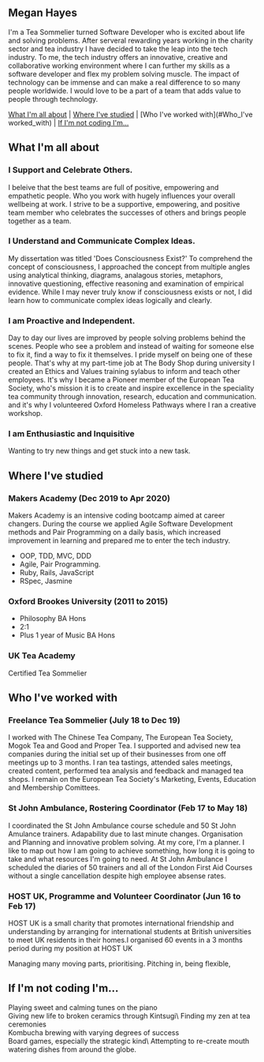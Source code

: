 ## Megan Hayes

I'm a Tea Sommelier turned Software Developer who is excited about life and solving problems. After serveral rewarding years working in the charity sector and tea industry I have decided to take the leap into the tech industry. To me, the tech industry offers an innovative, creative and collaborative working environment where I can further my skills as a software developer and flex my problem solving muscle. The impact of technology can be immense and can make a real difference to so many people worldwide. I would love to be a part of a team that adds value to people through technology.  

[What I'm all about](#What_I'm_all_about) | [Where I've studied](#Where_I've_studied) | [Who I've worked with](#Who_I've worked_with) | [If I'm not coding I'm...](#If_I'm_not_coding_I'm...)

## <a name="What_I'm_all_about">What I'm all about</a>


### I Support and Celebrate Others.

I beleive that the best teams are full of positive, empowering and empathetic people. Who you work with hugely influences your overall wellbeing at work. I strive to be a supportive, empowering, and positive team member who celebrates the successes of others and brings people together as a team. 

### I Understand and Communicate Complex Ideas. 

My dissertation was titled 'Does Consciousness Exist?' To comprehend the concept of consciousness, I approached the concept from  multiple angles using analytical thinking, diagrams, analagous stories, metaphors, innovative questioning, effective reasoning and examination of empirical evidence. While I may never truly know if consciousness exists or not, I did learn how to communicate complex ideas logically and clearly.  

### I am Proactive and Independent. 

Day to day our lives are improved by people solving problems behind the scenes. People who see a problem and instead of waiting for someone else to fix it, find a way to fix it themselves. I pride myself on being one of these people. That's why at my part-time job at The Body Shop during university I created an Ethics and Values training sylabus to inform and teach other employees. It's why I became a Pioneer member of the European Tea Society, who's mission it is to create and inspire excellence in the speciality tea community through innovation, research, education and communication. and it's why I volunteered Oxford Homeless Pathways where I ran a creative workshop. 


### I am Enthusiastic and Inquisitive 

Wanting to try new things and get stuck into a new task. 

## <a name="Where I've studied">Where I've studied</a>

### Makers Academy (Dec 2019 to Apr 2020)

Makers Academy is an intensive coding bootcamp aimed at career changers. During the course we applied Agile Software Development methods and Pair Programming on a daily basis, which increased improvement in learning and prepared me to enter the tech industry.  

- OOP, TDD, MVC, DDD
- Agile, Pair Programming.
- Ruby, Rails, JavaScript
- RSpec, Jasmine

### Oxford Brookes University (2011 to 2015)

- Philosophy BA Hons 
- 2:1 
- Plus 1 year of Music BA Hons

### UK Tea Academy

Certified Tea Sommelier 

## <a name="Who I've worked with">Who I've worked with</a>

### Freelance Tea Sommelier (July 18 to Dec 19)    

I worked with The Chinese Tea Company, The European Tea Society, Mogok Tea and Good and Proper Tea. I supported and advised new tea companies during the initial set up of their businesses from one off meetings up to 3 months. I ran tea tastings, attended sales meetings, created content, performed tea analysis and feedback and managed tea shops. I remain on the European Tea Society's Marketing, Events, Education and Membership Comittees. 


### St John Ambulance, Rostering Coordinator (Feb 17 to May 18)

I coordinated the St John Ambulance course schedule and 50 St John Amulance trainers. Adapability due to last minute changes. Organisation and Planning and innovative problem solving.
At my core, I'm a planner. I like to map out how I am going to achieve something, how long it is going to take and what resources I'm going to need. At St John Ambulance I scheduled the diaries of 50 trainers and all of the London First Aid Courses without a single cancellation despite high employee absense rates.  


### HOST UK, Programme and Volunteer Coordinator (Jun 16 to Feb 17)   

HOST UK is a small charity that promotes international friendship and understanding by arranging for international students at British universities to meet UK residents in their homes.I organised 60 events in a 3 months period during my position at HOST UK 

Managing many moving parts, prioritising. Pitching in, being flexible,

## <a name="If I'm not coding I'm...">If I'm not coding I'm...</a>

Playing sweet and calming tunes on the piano\
Giving new life to broken ceramics through Kintsugi\ 
Finding my zen at tea ceremonies\
Kombucha brewing with varying degrees of success\
Board games, especially the strategic kind\ 
Attempting to re-create mouth watering dishes from around the globe.
